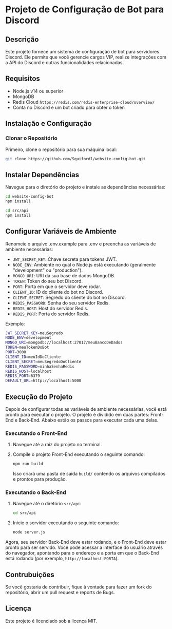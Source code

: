 # Projeto de Configuração de Bot para Discord

## Descrição

Este projeto fornece um sistema de configuração de bot para servidores Discord. Ele permite que você gerencie cargos VIP, realize integrações com a API do Discord e outras funcionalidades relacionadas.

## Requisitos

- Node.js v14 ou superior
- MongoDB
- Redis Cloud `https://redis.com/redis-enterprise-cloud/overview/`
- Conta no Discord e um bot criado para obter o token

## Instalação e Configuração

### Clonar o Repositório

Primeiro, clone o repositório para sua máquina local:

```bash
git clone https://github.com/Squifordl/website-config-bot.git
```

## Instalar Dependências

Navegue para o diretório do projeto e instale as dependências necessárias:

```bash
cd website-config-bot
npm install

cd src/api
npm install
```

## Configurar Variáveis de Ambiente

Renomeie o arquivo .env.example para .env e preencha as variáveis de ambiente necessárias:

- `JWT_SECRET_KEY`: Chave secreta para tokens JWT.
- `NODE_ENV`: Ambiente no qual o Node.js está executando (geralmente "development" ou "production").
- `MONGO_URI`: URI da sua base de dados MongoDB.
- `TOKEN`: Token do seu bot Discord.
- `PORT`: Porta em que o servidor deve rodar.
- `CLIENT_ID`: ID do cliente do bot no Discord.
- `CLIENT_SECRET`: Segredo do cliente do bot no Discord.
- `REDIS_PASSWORD`: Senha do seu servidor Redis.
- `REDIS_HOST`: Host do servidor Redis.
- `REDIS_PORT`: Porta do servidor Redis.

Exemplo:

```bash
JWT_SECRET_KEY=meuSegredo
NODE_ENV=development
MONGO_URI=mongodb://localhost:27017/meuBancoDeDados
TOKEN=meuTokenDoBot
PORT=3000
CLIENT_ID=meuIdDoCliente
CLIENT_SECRET=meuSegredoDoCliente
REDIS_PASSWORD=minhaSenhaRedis
REDIS_HOST=localhost
REDIS_PORT=6379
DEFAULT_URL=http://localhost:5000
```

## Execução do Projeto

Depois de configurar todas as variáveis de ambiente necessárias, você está pronto para executar o projeto. O projeto é dividido em duas partes: Front-End e Back-End. Abaixo estão os passos para executar cada uma delas.

### Executando o Front-End

1. Navegue até a raiz do projeto no terminal.
2. Compile o projeto Front-End executando o seguinte comando:

    ```bash
    npm run build
    ```

    Isso criará uma pasta de saída `build/` contendo os arquivos compilados e prontos para produção.

### Executando o Back-End

1. Navegue até o diretório `src/api`:

    ```bash
    cd src/api
    ```

2. Inicie o servidor executando o seguinte comando:

    ```bash
    node server.js
    ```

Agora, seu servidor Back-End deve estar rodando, e o Front-End deve estar pronto para ser servido. Você pode acessar a interface do usuário através do navegador, apontando para o endereço e a porta em que o Back-End está rodando (por exemplo, `http://localhost:PORTA`).

## Contrubuições

Se você gostaria de contribuir, fique à vontade para fazer um fork do repositório, abrir um pull request e reports de Bugs.

## Licença

Este projeto é licenciado sob a licença MIT.

